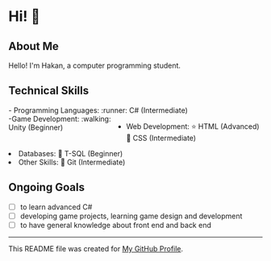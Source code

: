 # Hi! :wave:

## About Me
Hello! I'm Hakan, a computer programming student.

## Technical Skills
<div style="display: flex; justify-content: space-between;">
- Programming Languages:
  :runner: C# (Intermediate)
   </div>
   <div style="display: flex; justify-content: space-between;">
-Game Development:
  :walking: Unity (Beginner)
     
- Web Development:
  :star: HTML (Advanced)
  :runner: CSS (Intermediate)
  </div>
   </div>
    <div style="display: flex; justify-content: space-between;">
- Databases:
  :walking: T-SQL (Beginner)
   </div>
    <div style="display: flex; justify-content: space-between;">
- Other Skills:
  :runner: Git (Intermediate)
 </div>

## Ongoing Goals
- [ ] to learn advanced C#
- [ ] developing game projects, learning game design and development
- [ ] to have general knowledge about front end and back end

---
This README file was created for [My GitHub Profile](https://github.com/Hakan-Hasircioglu).

